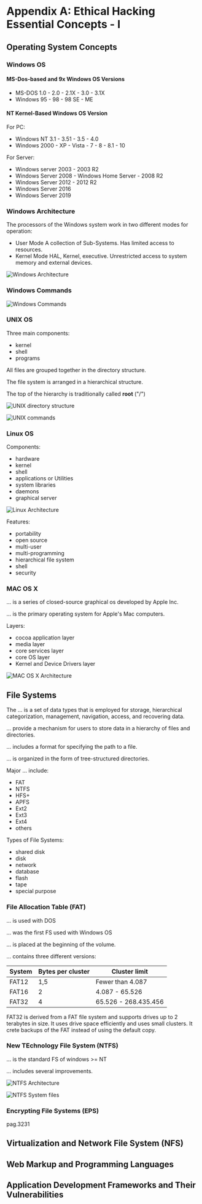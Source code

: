 # Appendix A: Ethical Hacking Essential Concepts - I

## Operating System Concepts

### Windows OS

#### MS-Dos-based and 9x Windows OS Versions

- MS-DOS 1.0 - 2.0 - 2.1X - 3.0 - 3.1X
- Windows 95 - 98 - 98 SE - ME

#### NT Kernel-Based Windows OS Version

For PC:

- Windows NT 3.1 - 3.51 - 3.5 - 4.0
- Windows 2000 - XP - Vista - 7 - 8 - 8.1 - 10

For Server:

- Windows server 2003 - 2003 R2
- Windows Server 2008 - Windows Home Server - 2008 R2
- Windows Server 2012 - 2012 R2
- Windows Server 2016
- Windows Server 2019

### Windows Architecture

The processors of the Windows system work in two different modes for operation:

- User Mode
A collection of Sub-Systems.
Has limited access to resources.
- Kernel Mode
HAL, Kernel, executive.
Unrestricted access to system memory and external devices.

![Windows Architecture](img/windows_architecture.png "Windows Architecture")

### Windows Commands

![Windows Commands](img/windows_commands.png "Windows Commands")

### UNIX OS

Three main components:

- kernel
- shell
- programs

All files are grouped together in the directory structure.

The file system is arranged in a hierarchical structure.

The top of the hierarchy is traditionally called **root** ("/")

![UNIX directory structure](img/unix_directory_structure.png "UNIX directory structure")

![UNIX commands](img/unix_commands.png "UNIX commands")

### Linux OS

Components:

- hardware
- kernel
- shell
- applications or Utilities
- system libraries
- daemons
- graphical server

![Linux Architecture](img/linux_architecture.png "Linux Architecture")

Features:

- portability
- open source
- multi-user
- multi-programming
- hierarchical file system
- shell
- security

### MAC OS X

... is a series of closed-source graphical os developed by Apple Inc.

... is the primary operating system for Apple's Mac computers.

Layers:

- cocoa application layer
- media layer
- core services layer
- core OS layer
- Kernel and Device Drivers layer

![MAC OS X Architecture](img/macosx_architecture.png "MAC OS X Architecture")

## File Systems

The ... is a set of data types that is employed for storage, hierarchical categorization, management, navigation, access, and recovering data.

... provide a mechanism for users to store data in a hierarchy of files and directories.

... includes a format for specifying the path to a file.

... is organized in the form of tree-structured directories.

Major ... include:

- FAT
- NTFS
- HFS+
- APFS
- Ext2
- Ext3
- Ext4
- others

Types of File Systems:

- shared disk
- disk
- network
- database
- flash
- tape
- special purpose

### File Allocation Table (FAT)

... is used with DOS

... was the first FS used with Windows OS

... is placed at the beginning of the volume.

... contains three different versions:

|System|Bytes per cluster|Cluster limit|
|---|---|---|
|FAT12|1,5|Fewer than 4.087|
|FAT16|2|4.087 - 65.526|
|FAT32|4|65.526 - 268.435.456|

FAT32 is derived from a FAT file system and supports drives up to 2 terabytes in size.
It uses drive space efficiently and uses small clusters.
It crete backups of the FAT instead of using the default copy.

### New TEchnology File System (NTFS)

... is the standard FS of windows >= NT

... includes several improvements.

![NTFS Architecture](img/ntfs_architecture.png "NTFS Architecture")

![NTFS System files](img/ntfs_system_files.png "NTFS System files")

### Encrypting File Systems (EPS)

pag.3231

## Virtualization and Network File System (NFS)

## Web Markup and Programming Languages

## Application Development Frameworks and Their Vulnerabilities
